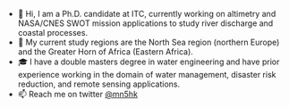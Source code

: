 - 👋 Hi, I am a Ph.D. candidate at ITC, currently working on altimetry and NASA/CNES SWOT mission applications to study river discharge and coastal processes.
- 📌 My current study regions are the North Sea region (northern Europe) and the Greater Horn of Africa (Eastern Africa).
- 🎓 I have a double masters degree in water engineering and have prior experience working in the domain of water management, disaster risk reduction, and remote sensing applications.
- 📫 Reach me on twitter [@mn5hk](www.twitter.com/mn5hk)


<!---

- ![](https://visitor-badge.glitch.me/badge?page_id=mn5hk)

mn5hk/mn5hk is a ✨ special ✨ repository because its `README.md` (this file) appears on your GitHub profile.
You can click the Preview link to take a look at your changes.
--->
